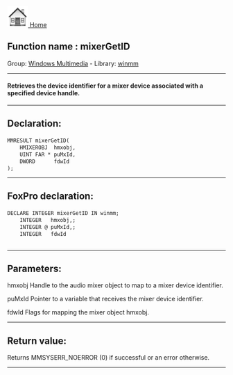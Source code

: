 [<img src="../../images/home.png"> Home ](https://github.com/VFPX/Win32API)  

## Function name : mixerGetID
Group: [Windows Multimedia](../../functions_group.md#Windows_Multimedia)  -  Library: [winmm](../../libraries.md#winmm)  
***  


#### Retrieves the device identifier for a mixer device associated with a specified device handle.
***  


## Declaration:
```foxpro  
MMRESULT mixerGetID(
	HMIXEROBJ  hmxobj,
	UINT FAR * puMxId,
	DWORD      fdwId
);  
```  
***  


## FoxPro declaration:
```foxpro  
DECLARE INTEGER mixerGetID IN winmm;
	INTEGER   hmxobj,;
	INTEGER @ puMxId,;
	INTEGER   fdwId
  
```  
***  


## Parameters:
hmxobj
Handle to the audio mixer object to map to a mixer device identifier.

puMxId
Pointer to a variable that receives the mixer device identifier. 

fdwId
Flags for mapping the mixer object hmxobj.
  
***  


## Return value:
Returns MMSYSERR_NOERROR (0) if successful or an error otherwise.  
***  


